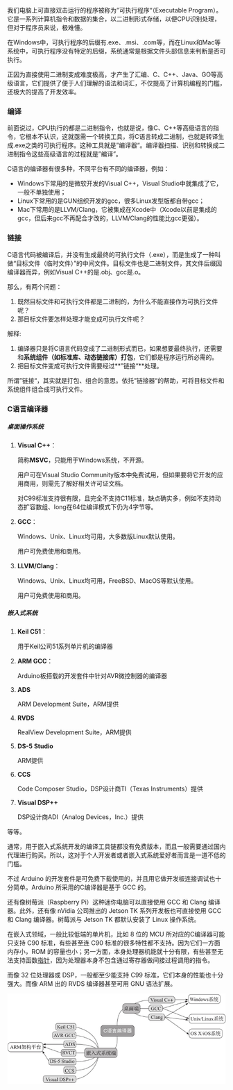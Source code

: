 我们电脑上可直接双击运行的程序被称为”可执行程序“（Executable Program）。它是一系列计算机指令和数据的集合，以二进制形式存储，以便CPU识别处理，但对于程序员来说，极难懂。

在Windows中，可执行程序的后缀有.exe、.msi、.com等，而在Linux和Mac等系统中，可执行程序没有特定的后缀，系统通常是根据文件头部信息来判断是否可执行。

正因为直接使用二进制变成难度极高，才产生了汇编、C、C++、Java、GO等高级语言，它们提供了便于人们理解的语法和词汇，不仅提高了计算机编程的门槛，还极大的提高了开发效率。



### 编译

前面说过，CPU执行的都是二进制指令，也就是说，像C、C++等高级语言的指令，它根本不认识，这就亟需一个转换工具，将C语言转成二进制，也就是转译生成.exe之类的可执行程序。这种工具就是”编译器“。编译器扫描、识别和转换成二进制指令这些高级语言的过程就是”编译”。



C语言的编译器有很多种，不同平台有不同的编译器，例如：

- Windows下常用的是微软开发的Visual C++，Visual Studio中就集成了它，一般不单独使用；
- Linux下常用的是GUN组织开发的gcc，很多Linux发型版都自带gcc；
- Mac下常用的是LLVM/Clang，它被集成在Xcode中（Xcode以前是集成的gcc，但后来gcc不再配合才改的，LLVM/Clang的性能比gcc更强）。



### 链接

C语言代码被编译后，并没有生成最终的可执行文件（.exe），而是生成了一种叫做“目标文件（临时文件）”的中间文件。目标文件也是二进制文件，其文件后缀因编译器而异，例如Visual C++的是.obj、gcc是.o。

那么，有两个问题：

1. 既然目标文件和可执行文件都是二进制的，为什么不能直接作为可执行文件呢？
2. 那目标文件要怎样处理才能变成可执行文件呢？

解释:

1. 编译器只是将C语言代码变成了二进制形式而已，如果想要最终执行，还需要和**系统组件（如标准库、动态链接库）打包**，它们都是程序运行所必需的。
2. 把目标文件变成可执行文件需要经过**”链接“**处理。

所谓”链接“，其实就是打包、组合的意思。依托”链接器“的帮助，可将目标文件和系统组件组合成可执行文件。



### C语言编译器

##### 桌面操作系统

1. **Visual C++**：

   简称**MSVC**，只能用于Windows系统，不开源。

   用户可在Visual Studio Community版本中免费试用，但如果要将它开发的应用商用，则需先了解好相关许可证文档。

   对C99标准支持很有限，且完全不支持C11标准，缺点确实多，例如不支持动态扩容数组、long在64位编译模式下仍为4字节等。

2. **GCC**：

   Windows、Unix、Linux均可用，大多数版Linux默认使用。

   用户可免费使用和商用。

3. **LLVM/Clang**：

   Windows、Unix、Linux均可用，FreeBSD、MacOS等默认使用。

   用户可免费使用和商用。



##### 嵌入式系统

1. **Keil C51**：

   用于Keil公司51系列单片机的编译器

2. **ARM GCC**：

   Arduino板搭载的开发套件中针对AVR微控制器的编译器

3. **ADS**

   ARM Development Suite，ARM提供

4. **RVDS**

   RealView Development Suite，ARM提供

5. **DS-5 Studio**

   ARM提供

6. **CCS**

   Code Composer Studio，DSP设计商TI（Texas Instruments）提供

7. **Visual DSP++**

   DSP设计商ADI（Analog Devices，Inc.）提供

等等。

通常，用于嵌入式系统开发的编译工具链都没有免费版本，而且一般需要通过国内代理进行购买。所以，这对于个人开发者或者嵌入式系统爱好者而言是一道不低的门槛。

不过 Arduino 的开发套件是可免费下载使用的，并且用它做开发板连接调试也十分简单。Arduino 所采用的C编译器是基于 GCC 的。

还有像树莓派（Raspberry Pi）这种迷你电脑可以直接使用 GCC 和 Clang 编译器。此外，还有像 nVidia 公司推出的 Jetson TK 系列开发板也可直接使用 GCC 和 Clang 编译器。树莓派与 Jetson TK 都默认安装了 Linux 操作系统。

在嵌入式领域，一般比较低端的单片机，比如 8 位的 MCU 所对应的C编译器可能只支持 C90 标准，有些甚至连 C90 标准的很多特性都不支持。因为它们一方面内存小，ROM 的容量也小；另一方面，本身处理器机能就十分有限，有些甚至无法支持函数[指针](http://c.biancheng.net/c/80/)，因为处理器本身不包含通过寄存器做间接过程调用的指令。

而像 32 位处理器或 DSP，一般都至少能支持 C99 标准，它们本身的性能也十分强大。而像 ARM 出的 RVDS 编译器甚至可用 GNU 语法扩展。



![](./img/C语言编译器.jpg)












